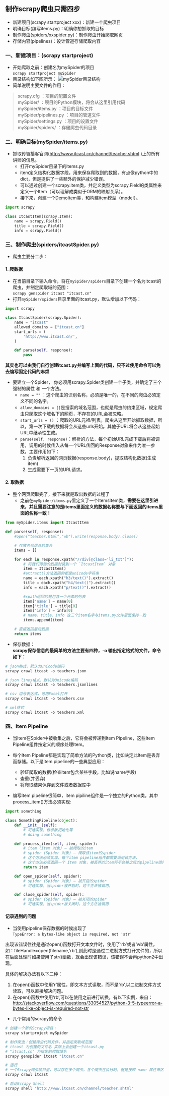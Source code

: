 ## 制作scrapy爬虫只需四步
- 新建项目(scrapy startproject xxx)：新建一个爬虫项目
- 明确目标(编写items.py)：明确你想抓取的目标
- 制作爬虫(spiders/xxspider.py)：制作爬虫开始爬取网页
- 存储内容(pipelines)：设计管道存储爬取内容

### 一、新建项目：(scrapy startproject)
- 开始爬取之前：创建名为mySpider的项目\
 `scrapy startproject muSpider`
 - 目录结构如下图所示：
 ![mySpider目录结构](file:///F:/ChromeDownLoad/Scrapy%E7%88%AC%E8%99%AB%E6%A1%86%E6%9E%B6/PythonSpider/file/images/7.2.png)
 - 简单说明主要文件的作用：
 > scrapy.cfg ：项目的配置文件\
mySpider/ ：项目的Python模块，将会从这里引用代码\
mySpider/items.py ：项目的目标文件\
mySpider/pipelines.py ：项目的管道文件\
mySpider/settings.py ：项目的设置文件\
mySpider/spiders/ ：存储爬虫代码目录

### 二、明确目标(mySpider/items.py)
- 抓取传智播客官网(http://www.itcast.cn/channel/teacher.shtml )上的所有讲师的信息。
    - 打开mySpider目录下的items.py
    - item定义结构化数据字段，用来保存爬取到的数据，有点像python中的dict，但是提供了一些额外的保护减少错误。
    - 可以通过创建一个scrapy.item类，并定义类型为scrapy.Field的类属性来定义一个Item（可以理解成类似于ORM的映射关系）。
    - 接下来，创建一个DemoItem类，和构建item模型（model）。
```python
import scrapy

class ItcastItem(scrapy.Item):
    name = scrapy.Field()
    title = scrapy.Field()
    info = scrapy.Field()
```

### 三、制作爬虫(spiders/itcastSpider.py)
- 爬虫主要分二步：
#### 1. 爬数据
- 在当前目录下输入命令，将在`mySpider/spiders`目录下创建一个名为itcast的爬虫，并制定爬取域的范围：\
`scrapy genspider itcast "itcast.cn"`
- 打开`mySpider/spiders`目录里面的itcast.py，默认增加以下代码：
```python
import scrapy

class ItcastSpider(scrapy.Spider):
    name = "itcast"
    allowed_domains = ["itcast.cn"]
    start_urls = (
        'http://www.itcast.cn/',
    )

    def parse(self, response):
        pass
```
**其实也可以由我们自行创建itcast.py并编写上面的代码，只不过使用命令可以免去编写固定代码的麻烦**
- 要建立一个Spider， 你必须用scrapy.Spider类创建一个子类，并确定了三个强制的属性 和 一个方法。
    - `name = ""` ：这个爬虫的识别名称，必须是唯一的，在不同的爬虫必须定义不同的名字。
    - `allow_domains = []`是搜索的域名范围，也就是爬虫的约束区域，规定爬虫只爬取这个域名下的网页，不存在的URL会被忽略。
    - `start_urls = ()` ：爬取的URL元祖/列表。爬虫从这里开始抓取数据，所以，第一次下载的数据将会从这些urls开始。其他子URL将会从这些起始URL中继承性生成。
    - `parse(self, response)`：解析的方法，每个初始URL完成下载后将被调用，调用的时候传入从每一个URL传回的Response对象来作为唯一参数，主要作用如下：
        1. 负责解析返回的网页数据(response.body)，提取结构化数据(生成item)
        2. 生成需要下一页的URL请求。
#### 2. 取数据
- 整个网页爬取完了，接下来就是取出数据的过程了
    - 之前在`mySpider/items.py`里定义了一个ItemsItem类，**需要在这里引进来，并且需要注意的是items里面定义的数据名称要与下面返回的items里面的名称一致！**
```python
from mySpider.items import ItcastItem

def parse(self, response):
    #open("teacher.html","wb").write(response.body).close()

    # 存放老师信息的集合
    items = []

    for each in response.xpath("//div[@class='li_txt']"):
        # 将我们得到的数据封装到一个 `ItcastItem` 对象
        item = ItcastItem()
        #extract()方法返回的都是unicode字符串
        name = each.xpath("h3/text()").extract()
        title = each.xpath("h4/text()").extract()
        info = each.xpath("p/text()").extract()

        #xpath返回的是包含一个元素的列表
        item['name'] = name[0]
        item['title'] = title[0]
        item['info'] = info[0]
        # name、title、info 这三个item名字与items.py文件里面保持一致
        items.append(item)

    # 直接返回最后数据
    return items
```  
- 保存数据：\
**scrapy保存信息的最简单的方法主要有四种，-o 输出指定格式的文件，命令如下：**
```python
# json格式，默认为Unicode编码
scrapy crawl itcast -o teachers.json

# json lines格式，默认为Unicode编码
scrapy crawl itcast -o teachers.jsonlines

# csv 逗号表达式，可用Excel打开
scrapy crawl itcast -o teachers.csv

# xml格式
scrapy crawl itcast -o teachers.xml
```

### 四、Item Pipeline
- 当Item在Spider中被收集之后，它将会被传递到Item Pipeline，这些Item Pipeline组件按定义的顺序处理Item。

- 每个Item Pipeline都是实现了简单方法的Python类，比如决定此Item是丢弃而存储。以下是item pipeline的一些典型应用：

    - 验证爬取的数据(检查item包含某些字段，比如说name字段)
    - 查重(并丢弃)
    - 将爬取结果保存到文件或者数据库中

- 编写item pipeline很简单，item pipiline组件是一个独立的Python类，其中process_item()方法必须实现:
```python
import something

class SomethingPipeline(object):
    def __init__(self):    
        # 可选实现，做参数初始化等
        # doing something

    def process_item(self, item, spider):
        # item (Item 对象) – 被爬取的item
        # spider (Spider 对象) – 爬取该item的spider
        # 这个方法必须实现，每个item pipeline组件都需要调用该方法，
        # 这个方法必须返回一个 Item 对象，被丢弃的item将不会被之后的pipeline组件所处理。
        return item

    def open_spider(self, spider):
        # spider (Spider 对象) – 被开启的spider
        # 可选实现，当spider被开启时，这个方法被调用。

    def close_spider(self, spider):
        # spider (Spider 对象) – 被关闭的spider
        # 可选实现，当spider被关闭时，这个方法被调用
```

#### 记录遇到的问题
- 当使用pipeline保存数据的时候出现了  
`TypeError: a bytes-like object is required, not 'str'`

出现该错误往往是通过open()函数打开文本文件时，使用了‘rb’或者‘wb’属性，如：fileHandle=open(filename,'rb'),则此时是通过二进制方式打开文件的，所以在后面处理时如果使用了str()函数，就会出现该错误，该错误不会再python2中出现。

具体的解决办法有以下二种：
1. 在open()函数中使用‘r’属性，即文本方式读取，而不是‘rb’,以二进制文件方式读取，可以直接解决问题。
2. 在open()函数中使用‘rb’,可以在使用之前进行转换，有以下实例，来自：http://stackoverflow.com/questions/33054527/python-3-5-typeerror-a-bytes-like-object-is-required-not-str

- 几个常用的scrapy的命令
```python
# 创建一个新的Scrapy项目：
scrapy startproject mySpider

# 制作爬虫：创建爬虫代码文件，并指定爬取域范围
# itcast 为创建的文件名 实际上会创建一个itcast.py
# "itcast.cn" 为指定的爬取域名
scrapy genspider itcast "itcast.cn"

# 运行
# 一个Scrapy爬虫项目里，可以存在多个爬虫。各个爬虫在执行时，就是按照 name 属性来区分
scrapy crawl itcast

# 启动Scrapy Shell
scrapy shell "http://www.itcast.cn/channel/teacher.shtml"

```    
    

    

